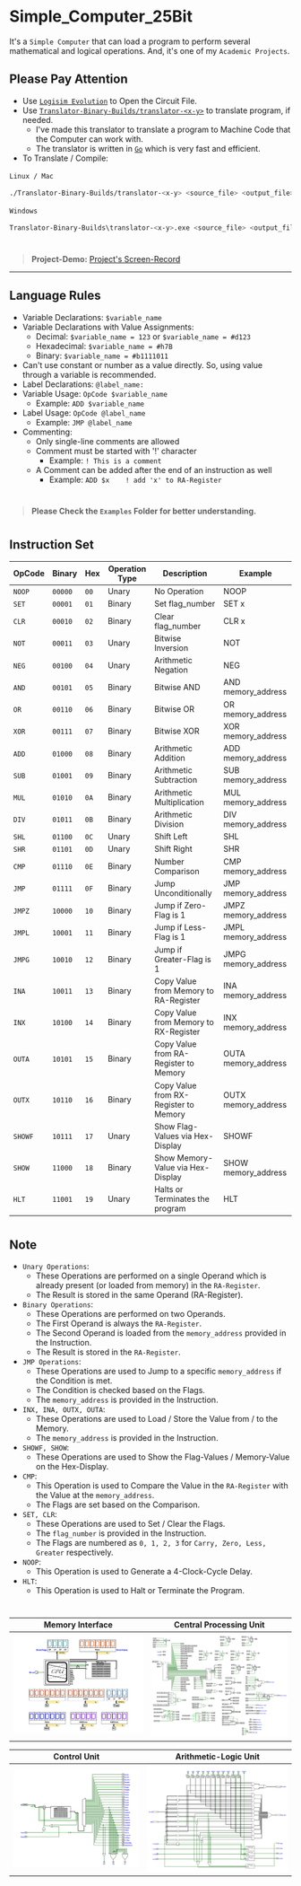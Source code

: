 # Simple_Computer_25Bit

It's a `Simple Computer` that can load a program to perform several mathematical and logical operations. And, it's one of my `Academic Projects`.

## Please Pay Attention

- Use [`Logisim Evolution`](https://github.com/logisim-evolution/logisim-evolution) to Open the Circuit File.
- Use [`Translator-Binary-Builds/translator-<x-y>`](https://github.com/ShifatHasanGNS/Simple_Computer_25Bit/tree/main/Translator-Binary-Builds) to translate program, if needed.
  - I've made this translator to translate a program to Machine Code that the Computer can work with.
  - The translator is written in [`Go`](https://go.dev/) which is very fast and efficient. 
- To Translate / Compile:

`Linux / Mac`
```bash
./Translator-Binary-Builds/translator-<x-y> <source_file> <output_file>
```
`Windows`
```bash
Translator-Binary-Builds\translator-<x-y>.exe <source_file> <output_file>
```

#

> **Project-Demo:** [Project's Screen-Record](https://drive.google.com/file/d/1iLuADe-lf7iD0OSO_f_PVGhQZaHBNhHF/view?usp=sharing)

---

## Language Rules

- Variable Declarations: `$variable_name`
- Variable Declarations with Value Assignments:
    - Decimal: `$variable_name = 123` or `$variable_name = #d123`
    - Hexadecimal: `$variable_name = #h7B`
    - Binary: `$variable_name = #b1111011`
- Can't use constant or number as a value directly. So, using value through a variable is recommended.
- Label Declarations: `@label_name:`
- Variable Usage: `OpCode $variable_name`
    - Example: `ADD $variable_name`
- Label Usage: `OpCode @label_name`
    - Example: `JMP @label_name`
- Commenting:
    - Only single-line comments are allowed
    - Comment must be started with '!' character
        - Example: `! This is a comment`
    - A Comment can be added after the end of an instruction as well
        - Example: `ADD $x    ! add 'x' to RA-Register`

#

> **Please Check the `Examples` Folder for better understanding.**

#

## Instruction Set

| OpCode  | Binary  | Hex  | Operation Type | Description                           | Example             |
| ------- | ------- | ---- | ---------------| ------------------------------------- | ------------------- |
| `NOOP`  | `00000` | `00` | Unary          | No Operation                          | NOOP                |
| `SET`   | `00001` | `01` | Binary         | Set flag_number                       | SET x               |
| `CLR`   | `00010` | `02` | Binary         | Clear flag_number                     | CLR x               |
| `NOT`   | `00011` | `03` | Unary          | Bitwise Inversion                     | NOT                 |
| `NEG`   | `00100` | `04` | Unary          | Arithmetic Negation                   | NEG                 |
| `AND`   | `00101` | `05` | Binary         | Bitwise AND                           | AND memory_address  |
| `OR`    | `00110` | `06` | Binary         | Bitwise OR                            | OR memory_address   |
| `XOR`   | `00111` | `07` | Binary         | Bitwise XOR                           | XOR memory_address  |
| `ADD`   | `01000` | `08` | Binary         | Arithmetic Addition                   | ADD memory_address  |
| `SUB`   | `01001` | `09` | Binary         | Arithmetic Subtraction                | SUB memory_address  |
| `MUL`   | `01010` | `0A` | Binary         | Arithmetic Multiplication             | MUL memory_address  |
| `DIV`   | `01011` | `0B` | Binary         | Arithmetic Division                   | DIV memory_address  |
| `SHL`   | `01100` | `0C` | Unary          | Shift Left                            | SHL                 |
| `SHR`   | `01101` | `0D` | Unary          | Shift Right                           | SHR                 |
| `CMP`   | `01110` | `0E` | Binary         | Number Comparison                     | CMP memory_address  |
| `JMP`   | `01111` | `0F` | Binary         | Jump Unconditionally                  | JMP memory_address  |
| `JMPZ`  | `10000` | `10` | Binary         | Jump if Zero-Flag is 1                | JMPZ memory_address |
| `JMPL`  | `10001` | `11` | Binary         | Jump if Less-Flag is 1                | JMPL memory_address |
| `JMPG`  | `10010` | `12` | Binary         | Jump if Greater-Flag is 1             | JMPG memory_address |
| `INA`   | `10011` | `13` | Binary         | Copy Value from Memory to RA-Register | INA memory_address  |
| `INX`   | `10100` | `14` | Binary         | Copy Value from Memory to RX-Register | INX memory_address  |
| `OUTA`  | `10101` | `15` | Binary         | Copy Value from RA-Register to Memory | OUTA memory_address |
| `OUTX`  | `10110` | `16` | Binary         | Copy Value from RX-Register to Memory | OUTX memory_address |
| `SHOWF` | `10111` | `17` | Unary          | Show Flag-Values via Hex-Display      | SHOWF               |
| `SHOW`  | `11000` | `18` | Binary         | Show Memory-Value via Hex-Display     | SHOW memory_address |
| `HLT`   | `11001` | `19` | Unary          | Halts or Terminates the program       | HLT                 |

#

## Note
- `Unary Operations`:
  - These Operations are performed on a single Operand which is already present (or loaded from memory) in the `RA-Register`.
  - The Result is stored in the same Operand (RA-Register).
- `Binary Operations`:
    - These Operations are performed on two Operands.
    - The First Operand is always the `RA-Register`.
    - The Second Operand is loaded from the `memory_address` provided in the Instruction.
    - The Result is stored in the `RA-Register`.
- `JMP Operations`:
    - These Operations are used to Jump to a specific `memory_address` if the Condition is met.
    - The Condition is checked based on the Flags.
    - The `memory_address` is provided in the Instruction.
- `INX, INA, OUTX, OUTA`:
    - These Operations are used to Load / Store the Value from / to the Memory.
    - The `memory_address` is provided in the Instruction.
- `SHOWF, SHOW`:
    - These Operations are used to Show the Flag-Values / Memory-Value on the Hex-Display.
- `CMP`:
    - This Operation is used to Compare the Value in the `RA-Register` with the Value at the `memory_address`.
    - The Flags are set based on the Comparison.
- `SET, CLR`:
    - These Operations are used to Set / Clear the Flags.
    - The `flag_number` is provided in the Instruction.
    - The Flags are numbered as `0, 1, 2, 3` for `Carry, Zero, Less, Greater` respectively.
- `NOOP`:
    - This Operation is used to Generate a 4-Clock-Cycle Delay.
- `HLT`:
    - This Operation is used to Halt or Terminate the Program.

#

| Memory Interface | Central Processing Unit |
| ------ | --- |
| ![Memory Interface](./Screenshots/Memory_Interface.png) | ![CPU](./Screenshots/CPU.png) |

| Control Unit | Arithmetic-Logic Unit |
| ------ | --- |
| ![CU](./Screenshots/CU.png) | ![ALU](./Screenshots/ALU.png) |

#
